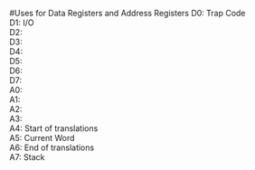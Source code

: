 #Uses for Data Registers and Address Registers
D0:	Trap Code  
D1:	I/O  
D2:	  
D3:	  
D4:	  
D5:	  
D6:	  
D7:	  
A0:	  
A1:	  
A2:	  
A3:	  
A4:	Start of translations  
A5:	Current Word  
A6:	End of translations  
A7:	Stack  